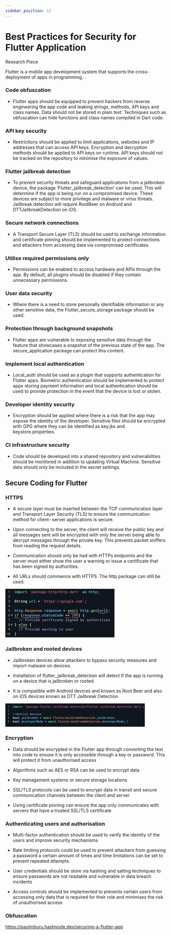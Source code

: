 ```yaml
---
sidebar_position: 12
---
```


# Best Practices for Security for Flutter Application

Research Piece

Flutter is a mobile app development system that supports the cross-deployment of
apps in programming.

### Code obfuscation

- Flutter apps should be equipped to prevent hackers from reverse engineering the
app code and leaking strings, methods, API keys and class names. Data should not
be stored in plain text. Techniques such as obfuscation can hide functions and class
names compiled in Dart code.

### API key security

- Restrictions should be applied to limit applications, websites and IP addresses that
can access API keys. Encryption and decryption methods should be applied to API
keys on runtime. API keys should not be tracked on the repository to minimise the
exposure of values.

### Flutter jailbreak detection

- To prevent security threats and safeguard applications from a jailbroken device,
the package ‘Flutter_jailbreak_detection’ can be used. This will determine if the
app is being run on a compromised device. These devices are subject to more
privilege and malware or virus threats. Jailbreak detection will require RootBeer
on Android and DTTJailbreakDetection on iOS.

### Secure network connections

- A Transport Secure Layer (TLS) should be used to exchange information and
certificate pinning should be implemented to protect connections and attackers
from accessing data via compromised certificates.

### Utilise required permissions only

- Permissions can be enabled to access hardware and APIs through the app. By
default, all plugins should be disabled if they contain unnecessary permissions.

### User data security

- Where there is a need to store personally identifiable information or any other
sensitive data, the Flutter_secure_storage package should be used.

### Protection through background snapshots

- Flutter apps are vulnerable to exposing sensitive data through the feature that
showcases a snapshot of the previous state of the app. The secure_application
package can protect this content.

### Implement local authentication

- Local_auth should be used as a plugin that supports authentication for Flutter
apps. Biometric authentication should be implemented to protect apps storing
payment information and local authentication should be used to provide
protection in the event that the device is lost or stolen.

### Developer identity security

- Encryption should be applied where there is a risk that the app may expose the
identity of the developer. Sensitive files should be encrypted with GPG where they
can be identified as key.jks and keystore.properties.

### CI infrastructure security

- Code should be developed into a shared repository and vulnerabilities should be
monitored in addition to updating Virtual Machine. Sensitive data should only be
included in the secret settings.

## Secure Coding for Flutter

### HTTPS

- A secure layer must be inserted between the TCP communication layer and
Transport Layer Security (TLS) to ensure the communication method for client-
server applications is secure.

- Upon connecting to the server, the client will receive the public key and all
messages sent will be encrypted with only the server being able to decrypt
messages through the private key. This prevents packet sniffers from reading the
request details.

- Communication should only be had with HTTPs endpoints and the server must
either show the user a warning or issue a certificate that has been signed by
authorities.

- All URLs should commence with HTTPS. The http package can still be used.

![Flutter HTTP](img\flutter-http.jpg)

### Jailbroken and rooted devices

- Jailbroken devices allow attackers to bypass security measures and import
malware on devices.

- Installation of flutter_jailbreak_detection will detect if the app is running on a
device that is jailbroken or rooted.

- It is compatible with Android devices and known as Root Beer and also on iOS
devices known as DTT Jailbreak Detection

![Flutter Jailbreak](img\flutter-jailbreak.jpg)

### Encryption

- Data should be encrypted in the Flutter app through converting the text into code
to ensure it is only accessible through a key or password. This will protect it from
unauthorised access

- Algorithms such as AES or RSA can be used to encrypt data
  
- Key management systems or secure storage locations
  
- SSL/TLS protocols can be used to encrypt data in transit and secure
communication channels between the client and server

- Using certificate pinning can ensure the app only communicates with servers that
have a trusted SSL/TLS certificate

### Authenticating users and authorisation

- Multi-factor authentication should be used to verify the identity of the users and
improve security mechanisms

- Rate limiting protocols could be used to prevent attackers from guessing a
password a certain amount of times and time limitations can be set to prevent
repeated attempts.

- User credentials should be store via hashing and salting techniques to ensure
passwords are not readable and vulnerable in data breach incidents

- Access controls should be implemented to prevents certain users from accessing
only data that is required for their role and minimises the risk of unauthorised
access

### Obfuscation

https://paulmburu.hashnode.dev/securing-a-flutter-app

